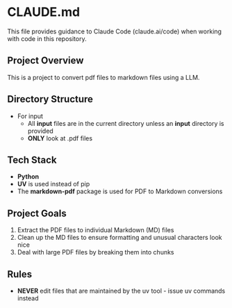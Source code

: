 # CLAUDE.md

This file provides guidance to Claude Code (claude.ai/code) when working with code in this repository.

## Project Overview

This is a project to convert pdf files to markdown files using a LLM.

## Directory Structure

- For input
  - All **input** files are in the current directory unless an **input** directory is provided
  - **ONLY** look at .pdf files

## Tech Stack
- **Python**
- **UV** is used instead of pip
- The **markdown-pdf** package is used for PDF to Markdown conversions

## Project Goals

1. Extract the PDF files to individual Markdown (MD) files
2. Clean up the MD files to ensure formatting and unusual characters look nice
3. Deal with large PDF files by breaking them into chunks

## Rules

- **NEVER** edit files that are maintained by the uv tool - issue uv commands instead